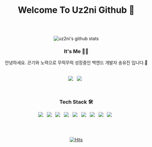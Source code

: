 
<div align="center">
  <h1>Welcome To Uz2ni Github 🍋</h1>
  <br><br>
  
  ![uz2ni's github stats](https://github-readme-stats.vercel.app/api?username=uz2ni&show_icons=true&theme=buefy)
  
  <h3>It's Me 💁‍♀️</h3>
  <p>
    안녕하세요. 끈기와 노력으로 무럭무럭 성장중인 백엔드 개발자 송유진 입니다.🌱<br>
    <br><br>
    <a href="https://dbwlsdlqh12@gmail.com" target="_blank"><img src="https://img.shields.io/badge/Gmail-EA4335?style=flat-square&logo=Gmail&logoColor=white"></a> &nbsp
    <a href="https://yuja-kong.tistory.com" target="_blank"><img src="https://img.shields.io/badge/Tech Blog-EF5734?style=flat-square&logo=Bloglovin&logoColor=white"></a> &nbsp
  </p>
  <br>
  <h3>Tech Stack 🛠</h3>
  <p>
    <img src="https://img.shields.io/badge/JAVA-007396?style=flat-square&logo=java&logoColor=white"> &nbsp
    <img src="https://img.shields.io/badge/SpringBoot-6DB33F?style=flat-square&logo=Spring&logoColor=white"> &nbsp
    <img src="https://img.shields.io/badge/MySQL-4479A1?style=flat-square&logo=MySQL&logoColor=white"/> &nbsp 
    <img src="https://img.shields.io/badge/oracle-F80000?style=flat-square&logo=oracle&logoColor=white"/> &nbsp 
    <img src="https://img.shields.io/badge/HTML5-E34F26?style=flat-square&logo=HTML5&logoColor=white"/> &nbsp
    <img src="https://img.shields.io/badge/CSS3-1572B6?style=flat-square&logo=CSS3&logoColor=white"/> &nbsp
    <img src="https://img.shields.io/badge/bootstrap-7952B3?style=flat-square&logo=bootstrap&logoColor=white"/> &nbsp
    <img src="https://img.shields.io/badge/JavaScript-F7DF1E?style=flat-square&logo=JavaScript&logoColor=white"/> &nbsp
    <img src="https://img.shields.io/badge/vue.js-4FC08D?style=flat-square&logo=vue.js&logoColor=white"> &nbsp
  </p>
  
  <!--<h3>Work Stack 📁</h3>
  <p>
    <img src="https://img.shields.io/badge/Postman-FF6C37?style=flat-square&logo=Postman&logoColor=white"> &nbsp
    <img src="https://img.shields.io/badge/Slak-4A154B?style=flat-square&logo=Slack&logoColor=white"> &nbsp
    <img src="https://img.shields.io/badge/Confluence-172B4D?style=flat-square&logo=Confluence&logoColor=white"> &nbsp
    <img src="https://img.shields.io/badge/Notion-000000?style=flat-square&logo=Notion&logoColor=white"> &nbsp
    <img src="https://img.shields.io/badge/Trello-0052CC?style=flat-square&logo=Trello&logoColor=white"> &nbsp
  </p>-->
 
  <br><br>
  <!-- Hits -->
  [![Hits](https://hits.seeyoufarm.com/api/count/incr/badge.svg?url=https%3A%2F%2Fgithub.com%2Fuz2ni%2Fhit-counter&count_bg=%23FF92BE&title_bg=%23555555&icon=github.svg&icon_color=%23E7E7E7&title=hits&edge_flat=false)](https://hits.seeyoufarm.com)
</div>

